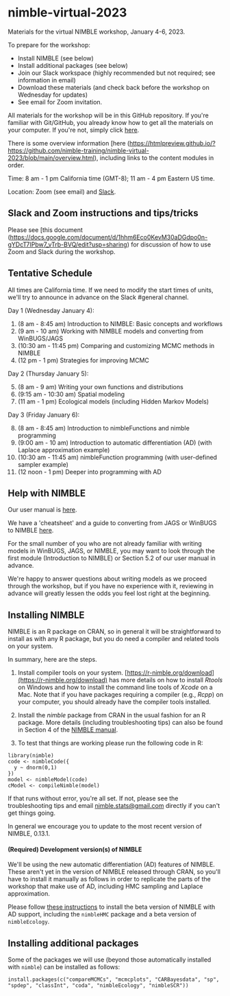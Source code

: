 # nimble-virtual-2023

Materials for the virtual NIMBLE workshop, January 4-6, 2023. 

To prepare for the workshop:

 - Install NIMBLE (see below)
 - Install additional packages (see below)
 - Join our Slack workspace (highly recommended but not required; see information in email)
 - Download these materials (and check back before the workshop on Wednesday for updates)
 - See email for Zoom invitation.

All materials for the workshop will be in this GitHub repository. If you're familiar with Git/GitHub, you already know how to get all the materials on your computer. If you're not, simply click [here](https://github.com/nimble-training/nimble-virtual-2023/archive/main.zip).

There is some overview information [here (https://htmlpreview.github.io/?https://github.com/nimble-training/nimble-virtual-2023/blob/main/overview.html), including links to the content modules in order.

Time: 8 am - 1 pm California time (GMT-8); 11 am - 4 pm Eastern US time.

Location: Zoom (see email) and [Slack](https://2023nimbleworkshop.slack.com).

## Slack and Zoom instructions and tips/tricks

Please see [this document (https://docs.google.com/document/d/1hhm6Eco0KevM30aDGdpo0n-gYDcT7IPbw7_vTrb-BVQ/edit?usp=sharing) for discussion of how to use Zoom and Slack during the workshop.

## Tentative Schedule

All times are California time. If we need to modify the start times of
units, we'll try to announce in advance on the Slack #general channel.

Day 1 (Wednesday January 4):

1. (8 am - 8:45 am) Introduction to NIMBLE: Basic concepts and workflows
2. (9 am - 10 am) Working with NIMBLE models and converting from WinBUGS/JAGS
3. (10:30 am - 11:45 pm) Comparing and customizing MCMC methods in NIMBLE
4. (12 pm - 1 pm) Strategies for improving MCMC

Day 2 (Thursday January 5):

5. (8 am - 9 am) Writing your own functions and distributions 
6. (9:15 am - 10:30 am) Spatial modeling
7. (11 am - 1 pm) Ecological models (including Hidden Markov Models)

Day 3 (Friday January 6):

8. (8 am - 8:45 am) Introduction to nimbleFunctions and nimble programming
9. (9:00 am - 10 am) Introduction to automatic differentiation (AD) (with Laplace approximation example)
10. (10:30 am - 11:45 am) nimbleFunction programming (with user-defined sampler example)
11. (12 noon - 1 pm) Deeper into programming with AD

## Help with NIMBLE

Our user manual is [here](https://r-nimble.org/html_manual/cha-welcome-nimble.html).

We have a 'cheatsheet' and a guide to converting from JAGS or WinBUGS to NIMBLE [here](https://r-nimble.org/documentation).

For the small number of you who are not already familiar with writing models in WinBUGS, JAGS, or NIMBLE, you may want to look through the first module (Introduction to NIMBLE) or Section 5.2 of our user manual in advance.

We're happy to answer questions about writing models as we proceed through the workshop, but if you have no experience with it, reviewing in advance will greatly lessen the odds you feel lost right at the beginning.

## Installing NIMBLE

NIMBLE is an R package on CRAN, so in general it will be straightforward to install as with any R package, but you do need a compiler and related tools on your system.  

In summary, here are the steps.

1. Install compiler tools on your system. [https://r-nimble.org/download](https://r-nimble.org/download) has more details on how to install *Rtools* on Windows and how to install the command line tools of *Xcode* on a Mac. Note that if you have packages requiring a compiler (e.g., *Rcpp*) on your computer, you should already have the compiler tools installed.

2. Install the *nimble* package from CRAN in the usual fashion for an R package. More details (including troubleshooting tips) can also be found in Section 4 of the [NIMBLE manual](https://r-nimble.org/html_manual/cha-installing-nimble.html).

3) To test that things are working please run the following code in R:

```
library(nimble)
code <- nimbleCode({
  y ~ dnorm(0,1)
})
model <- nimbleModel(code)
cModel <- compileNimble(model)
```


If that runs without error, you're all set. If not, please see the troubleshooting tips and email nimble.stats@gmail.com directly if you can't get things going.  

In general we encourage you to update to the most recent version of NIMBLE, 0.13.1.


#### (Required) Development version(s) of NIMBLE

We'll be using the new automatic differentiation (AD) features of NIMBLE.  These aren't yet in the version of NIMBLE released through CRAN, so you'll have to install it manually as follows in order to replicate the parts of the workshop that make use of AD, including HMC sampling and Laplace approximation.  

Please follow [these instructions](https://r-nimble.org/ad-beta) to install the beta version of NIMBLE with AD support, including the `nimbleHMC` package and a beta version of `nimbleEcology`.

## Installing additional packages

Some of the packages we will use (beyond those automatically installed with `nimble`) can be installed as follows:

```
install.packages(c("compareMCMCs", "mcmcplots", "CARBayesdata", "sp", "spdep", "classInt", "coda", "nimbleEcology", "nimbleSCR"))
```

